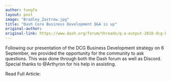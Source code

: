 ```yaml
---
author: tungfa
layout: post
image: "Bradley_Zastrow.jpg"
title: "Dash Core Business Development Q&A is up"
original-author:
original-link: https://www.dash.org/forum/threads/q-a-output-2018-dcg-business-development-strategy.40823/
---
```


Following our presentation of the DCG Business Development strategy on 6 September, we provided the opportunity for the community to ask questions. This was done through both the Dash forum as well as Discord. Special thanks to @Arthyron for his help in assisting.

Read Full Article:

